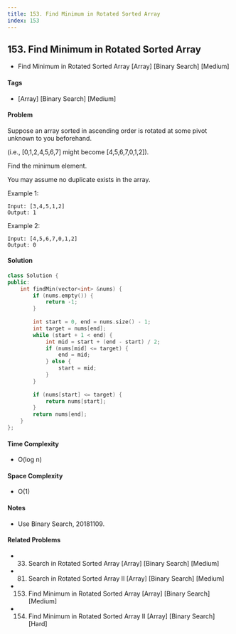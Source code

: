 ```yaml
---
title: 153. Find Minimum in Rotated Sorted Array
index: 153
---
```


## 153. Find Minimum in Rotated Sorted Array
- Find Minimum in Rotated Sorted Array [Array] [Binary Search] [Medium]

#### Tags
- [Array] [Binary Search] [Medium]

#### Problem
Suppose an array sorted in ascending order is rotated at some pivot unknown to you beforehand.

(i.e.,  [0,1,2,4,5,6,7] might become  [4,5,6,7,0,1,2]).

Find the minimum element.

You may assume no duplicate exists in the array.

Example 1:

    Input: [3,4,5,1,2] 
    Output: 1

Example 2:

    Input: [4,5,6,7,0,1,2]
    Output: 0

#### Solution
``` C++
class Solution {
public:
    int findMin(vector<int> &nums) {
        if (nums.empty()) {
            return -1;
        }
        
        int start = 0, end = nums.size() - 1;
        int target = nums[end];
        while (start + 1 < end) {
            int mid = start + (end - start) / 2;
            if (nums[mid] <= target) {
                end = mid;
            } else {
                start = mid;
            }
        }
        
        if (nums[start] <= target) {
            return nums[start];
        }
        return nums[end];
    }
};
```

#### Time Complexity
- O(log n)

#### Space Complexity
- O(1)

#### Notes
- Use Binary Search, 20181109.

#### Related Problems
- 33. Search in Rotated Sorted Array [Array] [Binary Search] [Medium]
- 81. Search in Rotated Sorted Array II [Array] [Binary Search] [Medium]
- 153. Find Minimum in Rotated Sorted Array [Array] [Binary Search] [Medium]
- 154. Find Minimum in Rotated Sorted Array II [Array] [Binary Search] [Hard]
